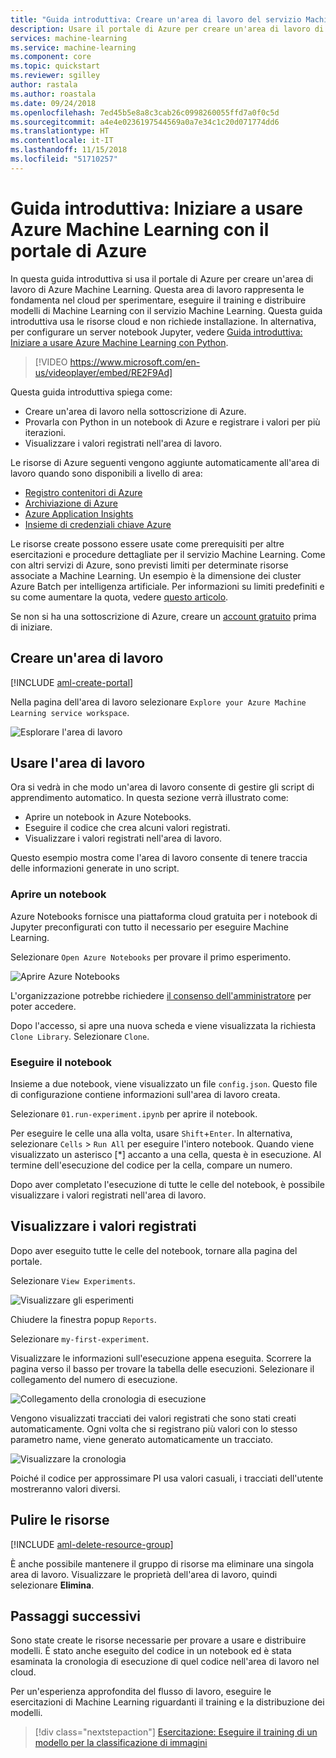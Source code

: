 ```yaml
---
title: "Guida introduttiva: Creare un'area di lavoro del servizio Machine Learning nel portale di Azure - Azure Machine Learning"
description: Usare il portale di Azure per creare un'area di lavoro di Azure Machine Learning. Questa area di lavoro rappresenta le fondamenta nel cloud per sperimentare, eseguire il training e distribuire modelli di Machine Learning con il servizio Azure Machine Learning.
services: machine-learning
ms.service: machine-learning
ms.component: core
ms.topic: quickstart
ms.reviewer: sgilley
author: rastala
ms.author: roastala
ms.date: 09/24/2018
ms.openlocfilehash: 7ed45b5e8a8c3cab26c0998260055ffd7a0f0c5d
ms.sourcegitcommit: a4e4e0236197544569a0a7e34c1c20d071774dd6
ms.translationtype: HT
ms.contentlocale: it-IT
ms.lasthandoff: 11/15/2018
ms.locfileid: "51710257"
---
```

# <a name="quickstart-use-the-azure-portal-to-get-started-with-azure-machine-learning"></a>Guida introduttiva: Iniziare a usare Azure Machine Learning con il portale di Azure

In questa guida introduttiva si usa il portale di Azure per creare un'area di lavoro di Azure Machine Learning. Questa area di lavoro rappresenta le fondamenta nel cloud per sperimentare, eseguire il training e distribuire modelli di Machine Learning con il servizio Machine Learning. Questa guida introduttiva usa le risorse cloud e non richiede installazione. In alternativa, per configurare un server notebook Jupyter, vedere [Guida introduttiva: Iniziare a usare Azure Machine Learning con Python](quickstart-create-workspace-with-python.md).

> [!VIDEO https://www.microsoft.com/en-us/videoplayer/embed/RE2F9Ad]

Questa guida introduttiva spiega come:

* Creare un'area di lavoro nella sottoscrizione di Azure.
* Provarla con Python in un notebook di Azure e registrare i valori per più iterazioni.
* Visualizzare i valori registrati nell'area di lavoro.

Le risorse di Azure seguenti vengono aggiunte automaticamente all'area di lavoro quando sono disponibili a livello di area:

  - [Registro contenitori di Azure](https://azure.microsoft.com/services/container-registry/)
  - [Archiviazione di Azure](https://azure.microsoft.com/services/storage/)
  - [Azure Application Insights](https://azure.microsoft.com/services/application-insights/) 
  - [Insieme di credenziali chiave Azure](https://azure.microsoft.com/services/key-vault/)

Le risorse create possono essere usate come prerequisiti per altre esercitazioni e procedure dettagliate per il servizio Machine Learning. Come con altri servizi di Azure, sono previsti limiti per determinate risorse associate a Machine Learning. Un esempio è la dimensione dei cluster Azure Batch per intelligenza artificiale. Per informazioni su limiti predefiniti e su come aumentare la quota, vedere [questo articolo](how-to-manage-quotas.md).

Se non si ha una sottoscrizione di Azure, creare un [account gratuito](https://aka.ms/AMLfree) prima di iniziare.


## <a name="create-a-workspace"></a>Creare un'area di lavoro 

[!INCLUDE [aml-create-portal](../../../includes/aml-create-in-portal.md)]

Nella pagina dell'area di lavoro selezionare `Explore your Azure Machine Learning service workspace`.

 ![Esplorare l'area di lavoro](./media/quickstart-get-started/explore_aml.png)


## <a name="use-the-workspace"></a>Usare l'area di lavoro

Ora si vedrà in che modo un'area di lavoro consente di gestire gli script di apprendimento automatico. In questa sezione verrà illustrato come:

* Aprire un notebook in Azure Notebooks.
* Eseguire il codice che crea alcuni valori registrati.
* Visualizzare i valori registrati nell'area di lavoro.

Questo esempio mostra come l'area di lavoro consente di tenere traccia delle informazioni generate in uno script. 

### <a name="open-a-notebook"></a>Aprire un notebook 

Azure Notebooks fornisce una piattaforma cloud gratuita per i notebook di Jupyter preconfigurati con tutto il necessario per eseguire Machine Learning.  

Selezionare `Open Azure Notebooks` per provare il primo esperimento.

 ![Aprire Azure Notebooks](./media/quickstart-get-started/explore_ws.png)

L'organizzazione potrebbe richiedere [il consenso dell'amministratore](https://notebooks.azure.com/help/signing-up/work-or-school-account/admin-consent) per poter accedere.

Dopo l'accesso, si apre una nuova scheda e viene visualizzata la richiesta `Clone Library`. Selezionare `Clone`.


### <a name="run-the-notebook"></a>Eseguire il notebook

Insieme a due notebook, viene visualizzato un file `config.json`. Questo file di configurazione contiene informazioni sull'area di lavoro creata.  

Selezionare `01.run-experiment.ipynb` per aprire il notebook.

Per eseguire le celle una alla volta, usare `Shift`+`Enter`. In alternativa, selezionare `Cells` > `Run All` per eseguire l'intero notebook. Quando viene visualizzato un asterisco [*] accanto a una cella, questa è in esecuzione. Al termine dell'esecuzione del codice per la cella, compare un numero. 

Dopo aver completato l'esecuzione di tutte le celle del notebook, è possibile visualizzare i valori registrati nell'area di lavoro.

## <a name="view-logged-values"></a>Visualizzare i valori registrati

Dopo aver eseguito tutte le celle del notebook, tornare alla pagina del portale.  

Selezionare `View Experiments`.

![Visualizzare gli esperimenti](./media/quickstart-get-started/view_exp.png)

Chiudere la finestra popup `Reports`.

Selezionare `my-first-experiment`.

Visualizzare le informazioni sull'esecuzione appena eseguita. Scorrere la pagina verso il basso per trovare la tabella delle esecuzioni. Selezionare il collegamento del numero di esecuzione.

 ![Collegamento della cronologia di esecuzione](./media/quickstart-get-started/report.png)

Vengono visualizzati tracciati dei valori registrati che sono stati creati automaticamente. Ogni volta che si registrano più valori con lo stesso parametro name, viene generato automaticamente un tracciato.

   ![Visualizzare la cronologia](./media/quickstart-get-started/plots.png)

Poiché il codice per approssimare PI usa valori casuali, i tracciati dell'utente mostreranno valori diversi.  

## <a name="clean-up-resources"></a>Pulire le risorse 

[!INCLUDE [aml-delete-resource-group](../../../includes/aml-delete-resource-group.md)]

È anche possibile mantenere il gruppo di risorse ma eliminare una singola area di lavoro. Visualizzare le proprietà dell'area di lavoro, quindi selezionare **Elimina**.

## <a name="next-steps"></a>Passaggi successivi

Sono state create le risorse necessarie per provare a usare e distribuire modelli. È stato anche eseguito del codice in un notebook ed è stata esaminata la cronologia di esecuzione di quel codice nell'area di lavoro nel cloud.

Per un'esperienza approfondita del flusso di lavoro, eseguire le esercitazioni di Machine Learning riguardanti il training e la distribuzione dei modelli.  

> [!div class="nextstepaction"]
> [Esercitazione: Eseguire il training di un modello per la classificazione di immagini](tutorial-train-models-with-aml.md)
